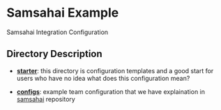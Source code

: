 # Samsahai Example

Samsahai Integration Configuration

## Directory Description
- **[starter](https://github.com/agoda-com/samsahai-example/tree/master/starter)**: this directory is configuration templates and a good start for users who have no idea what does this configuration mean?

- **[configs](https://github.com/agoda-com/samsahai-example/tree/master/configs)**: example team configuration that we have explaination in [samsahai](https://github.com/agoda-com/samsahai) repository
